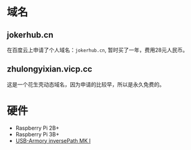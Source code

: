 # 域名

## jokerhub.cn

在百度云上申请了个人域名：`jokerhub.cn`, 暂时买了一年，费用28元人民币。

## zhulongyixian.vicp.cc

这是一个花生壳动态域名，因为申请的比较早，所以是永久免费的。

# 硬件

- Raspberry Pi 2B+
- Raspberry Pi 3B+
- [USB-Armory inversePath MK I](https://blog.csdn.net/w_z_z_1991/article/details/60781695)